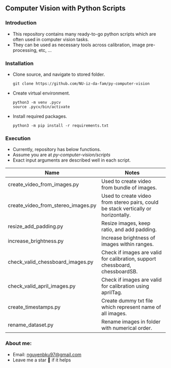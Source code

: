 ## Computer Vision with Python Scripts

### Introduction
- This repository contains many ready-to-go python scripts which are often used in computer vision tasks.
- They can be used as necessary tools across calibration, image pre-processing, etc, ...

### Installation
- Clone source, and navigate to stored folder.
  ```
  git clone https://github.com/NU-iz-da-fam/py-computer-vision
  ```
- Create virtual environment.
    ```
    python3 -m venv .pycv 
    source .pycv/bin/activate
    ```
- Install required packages.
    ```
    python3 -m pip install -r requirements.txt
    ```
### Execution
- Currently, repository has below functions.
- Assume you are at *py-computer-vision/scripts*
- Exact input arguments are described well in each script.

| Name 	| Notes | 
|---	|---	|
|create_video_from_images.py|  Used to create video from bundle of images.
|create_video_from_stereo_images.py|  Used to create video from stereo pairs, could be stack vertically or horizontally.
|resize_add_padding.py|  Resize images, keep ratio, and add padding.
|increase_brightness.py| Increase brightness of images within ranges.
|check_valid_chessboard_images.py| Check if images are valid for calibration, support chessboard, chessboardSB.
|check_valid_april_images.py|Check if images are valid for calibration using aprilTag.
|create_timestamps.py| Create dummy txt file which represent name of all images.
|rename_dataset.py| Rename images in folder with numerical order.

### About me:
- Email: nguyenbku97@gmail.com 
- Leave me a star :dizzy: if it helps 

